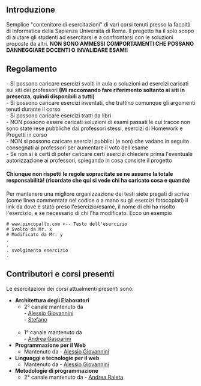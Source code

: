 <h2>Introduzione</h2>
Semplice "contenitore di esercitazioni" di vari corsi tenuti presso la facoltà di Informatica della Sapienza Università di Roma.
Il progetto ha il solo scopo di aiutare gli studenti ad esercitarsi e a confrontarsi con le soluzioni proposte da altri.
<b>NON SONO AMMESSI COMPORTAMENTI CHE POSSANO DANNEGGIARE DOCENTI O INVALIDARE ESAMI!</b>

<h2>Regolamento</h2>
- Si possono caricare esercizi svolti in aula o soluzioni ad esercizi caricati sui siti dei professori <b>(Mi raccomando fare riferimento soltanto ai siti in presenza, quindi disponibili a tutti)</b><br/>
- Si possono caricare esercizi inventati, che trattino comunque gli argomenti tenuti durante il corso<br/>
- Si possono caricare esercizi tratti da libri<br/>
- NON possono essere caricati soluzioni di esami passati le cui tracce non sono state rese pubbliche dai professori stessi, esercizi di Homework e Progetti in corso<br/>
- NON si possono caricare esercizi pubblici (e non) che vadano in seguito consegnati ai professori per aumentare il voto dell'esame<br/>
- Se non si è certi di poter caricare certi esercizi chiedere prima l'eventuale autorizzazione ai professori, spiegando in cosa consiste il progetto<br/>

<h4>Chiunque non rispetti le regole sopracitate se ne assume la totale responsabilità! (ricordate che qui si vede chi ha caricato cosa e quando)</h4>

Per mantenere una migliore organizzazione dei testi siete pregati di scrive (come linea commentata nel codice o a mano su gli esercizi fotocopiati) il link da dove è stato preso l'esercizio/esame,
il nome di chi ha risolto l'esercizio, e se necessario di chi l'ha modificato. Ecco un esempio

```
# www.pincopallo.com <-- Testo dell'esercizio
# Svolto da Mr. x
# Modificato da Mr. y
.
.
. svolgimento esercizio
.
```

<h2>Contributori e corsi presenti</h2>
Le esercitazioni dei corsi attualmenti presenti sono:

- **Architettura degli Elaboratori**  
    - 2° canale mantenuto da <br> 
            - [Alessio Giovannini](https://gitlab.com/solifugo)<br/> 
            - [Stefano](https://gitlab.com/themrpink)<br/><br/>
    - 1° canale mantenuto da<br/>
            - [Andrea Gasparini](https://gitlab.com/GaspRulez)<br/>
- **Programmazione per il Web** 
    - Mantenuto da - [Alessio Giovannini](https://gitlab.com/solifugo)
- **Linguaggi e tecnologie per il web**
    - Mantenuto da - [Alessio Giovannini](https://gitlab.com/solifugo)
- **Metodologie di programmazione**
    - 2° canale mantenuto da
            - [Andrea Raieta](https://gitlab.com/andreara92)